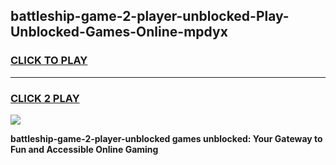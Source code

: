 
## battleship-game-2-player-unblocked-Play-Unblocked-Games-Online-mpdyx
<h3>
<a href="https://premium76.site?title=battleship-game-2-player-unblocked&ref=25A">CLICK TO PLAY</a></h3>
<hr>

<h3>
<a href="https://premium76.site?title=battleship-game-2-player-unblocked&ref=25A">CLICK 2 PLAY</a>
  
</h3>

<a href="https://premium76.site?title=battleship-game-2-player-unblocked&ref=25A"><img src="https://clearcache.store/games.png"></a>


**battleship-game-2-player-unblocked games unblocked: Your Gateway to Fun and Accessible Online Gaming**
